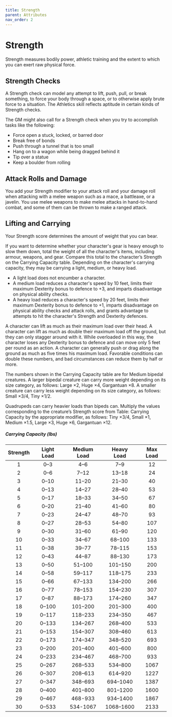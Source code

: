 ```yaml
---
title: Strength
parent: Attributes
nav_order: 2
---
```


# Strength
Strength measures bodily power, athletic training and the extent to which you can exert raw physical force.

## Strength Checks
A Strength check can model any attempt to lift, push, pull, or break something, to force your body through a space, or to otherwise apply brute force to a situation. The Athletics skill reflects aptitude in certain kinds of Strength checks.

The GM might also call for a Strength check when you try to accomplish tasks like the following:
* Force open a stuck, locked, or barred door
* Break free of bonds
* Push through a tunnel that is too small
* Hang on to a wagon while being dragged behind it
* Tip over a statue
* Keep a boulder from rolling

## Attack Rolls and Damage
You add your Strength modifier to your attack roll and your damage roll when attacking with a melee weapon such as a mace, a battleaxe, or a javelin. You use melee weapons to make melee attacks in hand-to-hand combat, and some of them can be thrown to make a ranged attack.

## Lifting and Carrying
Your Strength score determines the amount of weight that you can bear.

If you want to determine whether your character's gear is heavy enough to slow them down, total the weight of all the character's items, including armour, weapons, and gear. Compare this total to the character’s Strength on the Carrying Capacity table. Depending on the character's carrying capacity, they may be carrying a light, medium, or heavy load.
* A light load does not encumber a character.
* A medium load reduces a character's speed by 10 feet, limits their maximum Dexterity bonus to defence to +3, and imparts disadvantage on physical ability checks.
* A heavy load reduces a character's speed by 20 feet, limits their maximum Dexterity bonus to defence to +1, imparts disadvantage on physical ability checks and attack rolls, and grants advantage to attempts to hit the character's Strength and Dexterity defences.

A character can lift as much as their maximum load over their head. A character can lift as much as double their maximum load off the ground, but they can only stagger around with it. While overloaded in this way, the character loses any Dexterity bonus to defence and can move only 5 feet per round as an action. A character can generally push or drag along the ground as much as five times his maximum load. Favorable conditions can double these numbers, and bad circumstances can reduce them by half or more.

The numbers shown in the Carrying Capacity table are for Medium bipedal creatures. A larger bipedal creature can carry more weight depending on its size category, as follows: Large ×2, Huge ×4, Gargantuan ×8. A smaller creature can carry less weight depending on its size category, as follows: Small ×3/4, Tiny ×1/2.

Quadrupeds can carry heavier loads than bipeds can. Multiply the values corresponding to the creature’s Strength score from Table: Carrying Capacity by the appropriate modifier, as follows: Tiny ×3/4, Small ×1, Medium ×1.5, Large ×3, Huge ×6, Gargantuan ×12.

##### Carrying Capacity (lbs)

| Strength | Light Load | Medium Load | Heavy Load | Max Load |
|:--------:|:----------:|:-----------:|:----------:|:--------:|
| 1 | 0–3 | 4–6 | 7–9 | 12 |
| 2 | 0–6 | 7–12 | 13–18 | 24 |
| 3 | 0–10 | 11–20 | 21–30 | 40 |
| 4 | 0–13 | 14–27 | 28–40 | 53 |
| 5 | 0–17 | 18–33 | 34–50 | 67 |
| 6 | 0–20 | 21–40 | 41–60 | 80 |
| 7 | 0–23 | 24–47 | 48–70 | 93 |
| 8 | 0–27 | 28–53 | 54–80 | 107 |
| 9 | 0–30 | 31–60 | 61–90 | 120 |
| 10 | 0–33 | 34–67 | 68–100 | 133 |
| 11 | 0–38 | 39–77 | 78–115 | 153 |
| 12 | 0–43 | 44–87 | 88–130 | 173 |
| 13 | 0–50 | 51–100 | 101–150 | 200 |
| 14 | 0–58 | 59–117 | 118–175 | 233 |
| 15 | 0–66 | 67–133 | 134–200 | 266 |
| 16 | 0–77 | 78–153 | 154–230 | 307 |
| 17 | 0–87 | 88–173 | 174–260 | 347 |
| 18 | 0–100 | 101–200 | 201–300 | 400 |
| 19 | 0–117 | 118–233 | 234–350 | 467 |
| 20 | 0–133 | 134–267 | 268–400 | 533 |
| 21 | 0–153 | 154–307 | 308–460 | 613 |
| 22 | 0–173 | 174–347 | 348–520 | 693 |
| 23 | 0–200 | 201–400 | 401–600 | 800 |
| 24 | 0–233 | 234–467 | 468–700 | 933 |
| 25 | 0–267 | 268–533 | 534–800 | 1067 |
| 26 | 0–307 | 208–613 | 614–920 | 1227 |
| 27 | 0–347 | 348–693 | 694–1040 | 1387 |
| 28 | 0–400 | 401–800 | 801–1200 | 1600 |
| 29 | 0–467 | 468-933 | 934–1400 | 1867 |
| 30 | 0–533 | 534-1067 | 1068–1600 | 2133 |
